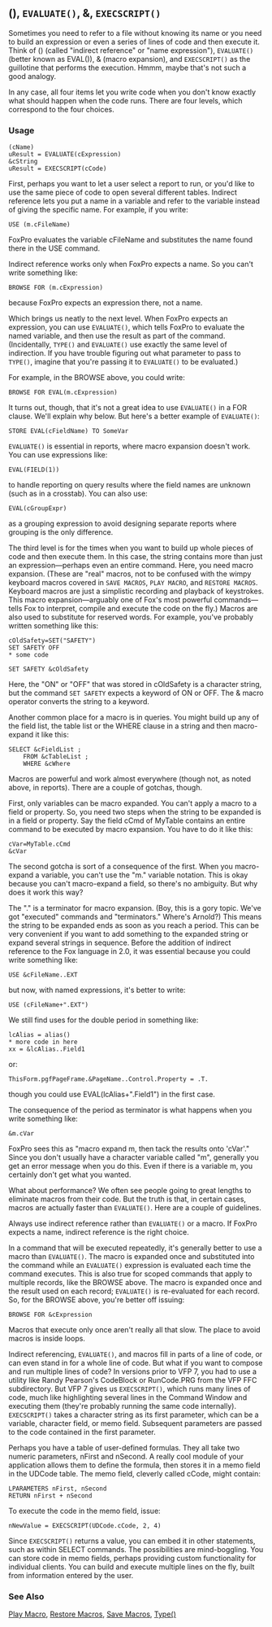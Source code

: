 ## (), `EVALUATE()`, &amp;, `EXECSCRIPT()`

Sometimes you need to refer to a file without knowing its name or you need to build an expression or even a series of lines of code and then execute it. Think of () (called "indirect reference" or "name expression"), `EVALUATE()` (better known as EVAL()), &amp; (macro expansion), and `EXECSCRIPT()` as the guillotine that performs the execution. Hmmm, maybe that's not such a good analogy.

In any case, all four items let you write code when you don't know exactly what should happen when the code runs. There are four levels, which correspond to the four choices.

### Usage

```foxpro
(cName)
uResult = EVALUATE(cExpression)
&cString
uResult = EXECSCRIPT(cCode)
```

First, perhaps you want to let a user select a report to run, or you'd like to use the same piece of code to open several different tables. Indirect reference lets you put a name in a variable and refer to the variable instead of giving the specific name. For example, if you write:

```foxpro
USE (m.cFileName)
```
FoxPro evaluates the variable cFileName and substitutes the name found there in the USE command.

Indirect reference works only when FoxPro expects a name. So you can't write something like:

```foxpro
BROWSE FOR (m.cExpression)
```
because FoxPro expects an expression there, not a name.

Which brings us neatly to the next level. When FoxPro expects an expression, you can use `EVALUATE()`, which tells FoxPro to evaluate the named variable, and then use the result as part of the command. (Incidentally, `TYPE()` and `EVALUATE()` use exactly the same level of indirection. If you have trouble figuring out what parameter to pass to `TYPE()`, imagine that you're passing it to `EVALUATE()` to be evaluated.)

For example, in the BROWSE above, you could write:

```foxpro
BROWSE FOR EVAL(m.cExpression)
```
It turns out, though, that it's not a great idea to use `EVALUATE()` in a FOR clause. We'll explain why below. But here's a better example of `EVALUATE()`:

```foxpro
STORE EVAL(cFieldName) TO SomeVar
```
`EVALUATE()` is essential in reports, where macro expansion doesn't work. You can use expressions like:

```foxpro
EVAL(FIELD(1))
```
to handle reporting on query results where the field names are unknown (such as in a crosstab). You can also use:

```foxpro
EVAL(cGroupExpr)
```
as a grouping expression to avoid designing separate reports where grouping is the only difference.

The third level is for the times when you want to build up whole pieces of code and then execute them. In this case, the string contains more than just an expression&mdash;perhaps even an entire command. Here, you need macro expansion. (These are "real" macros, not to be confused with the wimpy keyboard macros covered in `SAVE MACROS`, `PLAY MACRO`, and `RESTORE MACROS`. Keyboard macros are just a simplistic recording and playback of keystrokes. This macro expansion&mdash;arguably one of Fox's most powerful commands&mdash;tells Fox to interpret, compile and execute the code on the fly.) Macros are also used to substitute for reserved words. For example, you've probably written something like this:

```foxpro
cOldSafety=SET("SAFETY")
SET SAFETY OFF
* some code
 
SET SAFETY &cOldSafety
```
Here, the "ON" or "OFF" that was stored in cOldSafety is a character string, but the command `SET SAFETY` expects a keyword of ON or OFF. The &amp; macro operator converts the string to a keyword.

Another common place for a macro is in queries. You might build up any of the field list, the table list or the WHERE clause in a string and then macro-expand it like this:

```foxpro
SELECT &cFieldList ;
    FROM &cTableList ;
    WHERE &cWhere
```
Macros are powerful and work almost everywhere (though not, as noted above, in reports). There are a couple of gotchas, though.

First, only variables can be macro expanded. You can't apply a macro to a field or property. So, you need two steps when the string to be expanded is in a field or property. Say the field cCmd of MyTable contains an entire command to be executed by macro expansion. You have to do it like this:

```foxpro
cVar=MyTable.cCmd
&cVar
```
The second gotcha is sort of a consequence of the first. When you macro-expand a variable, you can't use the "m." variable notation. This is okay because you can't macro-expand a field, so there's no ambiguity. But why does it work this way?

The "." is a terminator for macro expansion. (Boy, this is a gory topic. We've got "executed" commands and "terminators." Where's Arnold?) This means the string to be expanded ends as soon as you reach a period. This can be very convenient if you want to add something to the expanded string or expand several strings in sequence. Before the addition of indirect reference to the Fox language in 2.0, it was essential because you could write something like:

```foxpro
USE &cFileName..EXT
```
but now, with named expressions, it's better to write:

```foxpro
USE (cFileName+".EXT")
```
We still find uses for the double period in something like:

```foxpro
lcAlias = alias()
* more code in here
xx = &lcAlias..Field1
```
or:

```foxpro
ThisForm.pgfPageFrame.&PageName..Control.Property = .T.
```
though you could use EVAL(lcAlias+".Field1") in the first case.

The consequence of the period as terminator is what happens when you write something like:

```foxpro
&m.cVar
```
FoxPro sees this as "macro expand m, then tack the results onto 'cVar'." Since you don't usually have a character variable called "m", generally you get an error message when you do this. Even if there is a variable m, you certainly don't get what you wanted.

What about performance? We often see people going to great lengths to eliminate macros from their code. But the truth is that, in certain cases, macros are actually faster than `EVALUATE()`. Here are a couple of guidelines.

Always use indirect reference rather than `EVALUATE()` or a macro. If FoxPro expects a name, indirect reference is the right choice.

In a command that will be executed repeatedly, it's generally better to use a macro than `EVALUATE()`. The macro is expanded once and substituted into the command while an `EVALUATE()` expression is evaluated each time the command executes. This is also true for scoped commands that apply to multiple records, like the BROWSE above. The macro is expanded once and the result used on each record; `EVALUATE()` is re-evaluated for each record. So, for the BROWSE above, you're better off issuing:

```foxpro
BROWSE FOR &cExpression
```
Macros that execute only once aren't really all that slow. The place to avoid macros is inside loops. 

Indirect referencing, `EVALUATE()`, and macros fill in parts of a line of code, or can even stand in for a whole line of code. But what if you want to compose and run multiple lines of code? In versions prior to VFP 7, you had to use a utility like Randy Pearson's CodeBlock or RunCode.PRG from the VFP FFC subdirectory. But VFP 7 gives us `EXECSCRIPT()`, which runs many lines of code, much like highlighting several lines in the Command Window and executing them (they're probably running the same code internally). `EXECSCRIPT()` takes a character string as its first parameter, which can be a variable, character field, or memo field. Subsequent parameters are passed to the code contained in the first parameter.

Perhaps you have a table of user-defined formulas. They all take two numeric parameters, nFirst and nSecond. A really cool module of your application allows them to define the formula, then stores it in a memo field in the UDCode table. The memo field, cleverly called cCode, might contain:

```foxpro
LPARAMETERS nFirst, nSecond
RETURN nFirst + nSecond
```
To execute the code in the memo field, issue:

```foxpro
nNewValue = EXECSCRIPT(UDCode.cCode, 2, 4)
```
Since `EXECSCRIPT()` returns a value, you can embed it in other statements, such as within SELECT commands. The possibilities are mind-boggling. You can store code in memo fields, perhaps providing custom functionality for individual clients. You can build and execute multiple lines on the fly, built from information entered by the user. 

### See Also

[Play Macro](s4g193.md), [Restore Macros](s4g193.md), [Save Macros](s4g193.md), [Type()](s4g027.md)